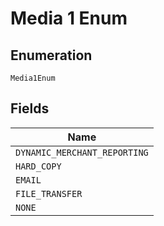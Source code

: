 
# Media 1 Enum

## Enumeration

`Media1Enum`

## Fields

| Name |
|  --- |
| `DYNAMIC_MERCHANT_REPORTING` |
| `HARD_COPY` |
| `EMAIL` |
| `FILE_TRANSFER` |
| `NONE` |

